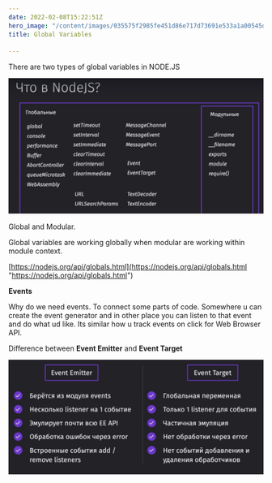 ```yaml
---
date: 2022-02-08T15:22:51Z
hero_image: "/content/images/035575f2985fe451d86e717d73691e533a1a00545d7230900ed786341dc3c882.png"
title: Global Variables

---
```

There are two types of global variables in NODE.JS

  
![](/content/images/node_js_global_1.jpg)

Global and Modular.

Global variables are working globally when modular are working within module context.

[https://nodejs.org/api/globals.html](https://nodejs.org/api/globals.html "https://nodejs.org/api/globals.html")

**Events**

Why do we need events. To connect some parts of code. Somewhere u can create the event generator and in other place you can listen to that event and do what ud like. Its similar how u track events on click for Web Browser API.

Difference between **Event Emitter** and **Event Target**

![](/content/images/screenshot_2.jpg)